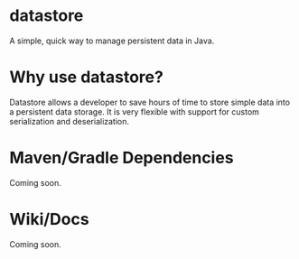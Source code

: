 # datastore
A simple, quick way to manage persistent data in Java.

# Why use datastore?
Datastore allows a developer to save hours of time to store simple data into a persistent data storage. It is very flexible with support for custom serialization and deserialization.

# Maven/Gradle Dependencies
Coming soon.

# Wiki/Docs
Coming soon.
